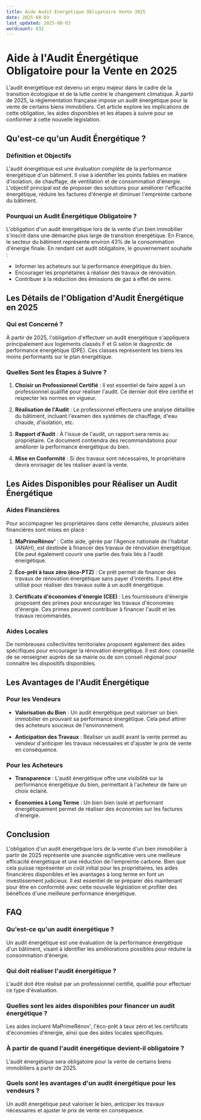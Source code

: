 ```yaml
---
title: Aide Audit Energetique Obligatoire Vente 2025
date: 2025-08-03
last_updated: 2025-08-03
wordcount: 832
---
```


# Aide à l'Audit Énergétique Obligatoire pour la Vente en 2025

L'audit énergétique est devenu un enjeu majeur dans le cadre de la transition écologique et de la lutte contre le changement climatique. À partir de 2025, la réglementation française impose un audit énergétique pour la vente de certains biens immobiliers. Cet article explore les implications de cette obligation, les aides disponibles et les étapes à suivre pour se conformer à cette nouvelle législation.

## Qu'est-ce qu'un Audit Énergétique ?

### Définition et Objectifs

L'audit énergétique est une évaluation complète de la performance énergétique d'un bâtiment. Il vise à identifier les points faibles en matière d'isolation, de chauffage, de ventilation et de consommation d'énergie. L'objectif principal est de proposer des solutions pour améliorer l'efficacité énergétique, réduire les factures d'énergie et diminuer l'empreinte carbone du bâtiment.

### Pourquoi un Audit Énergétique Obligatoire ?

L'obligation d'un audit énergétique lors de la vente d'un bien immobilier s'inscrit dans une démarche plus large de transition énergétique. En France, le secteur du bâtiment représente environ 43% de la consommation d'énergie finale. En rendant cet audit obligatoire, le gouvernement souhaite :

- Informer les acheteurs sur la performance énergétique du bien.
- Encourager les propriétaires à réaliser des travaux de rénovation.
- Contribuer à la réduction des émissions de gaz à effet de serre.

## Les Détails de l'Obligation d'Audit Énergétique en 2025

### Qui est Concerné ?

À partir de 2025, l'obligation d'effectuer un audit énergétique s'appliquera principalement aux logements classés F et G selon le diagnostic de performance énergétique (DPE). Ces classes représentent les biens les moins performants sur le plan énergétique.

### Quelles Sont les Étapes à Suivre ?

1. **Choisir un Professionnel Certifié** : Il est essentiel de faire appel à un professionnel qualifié pour réaliser l'audit. Ce dernier doit être certifié et respecter les normes en vigueur.

2. **Réalisation de l'Audit** : Le professionnel effectuera une analyse détaillée du bâtiment, incluant l'examen des systèmes de chauffage, d'eau chaude, d'isolation, etc.

3. **Rapport d'Audit** : À l'issue de l'audit, un rapport sera remis au propriétaire. Ce document contiendra des recommandations pour améliorer la performance énergétique du bien.

4. **Mise en Conformité** : Si des travaux sont nécessaires, le propriétaire devra envisager de les réaliser avant la vente.

## Les Aides Disponibles pour Réaliser un Audit Énergétique

### Aides Financières

Pour accompagner les propriétaires dans cette démarche, plusieurs aides financières sont mises en place :

1. **MaPrimeRénov'** : Cette aide, gérée par l'Agence nationale de l'habitat (ANAH), est destinée à financer des travaux de rénovation énergétique. Elle peut également couvrir une partie des frais liés à l'audit énergétique.

2. **Éco-prêt à taux zéro (éco-PTZ)** : Ce prêt permet de financer des travaux de rénovation énergétique sans payer d'intérêts. Il peut être utilisé pour réaliser des travaux suite à un audit énergétique.

3. **Certificats d'économies d'énergie (CEE)** : Les fournisseurs d'énergie proposent des primes pour encourager les travaux d'économies d'énergie. Ces primes peuvent contribuer à financer l'audit et les travaux recommandés.

### Aides Locales

De nombreuses collectivités territoriales proposent également des aides spécifiques pour encourager la rénovation énergétique. Il est donc conseillé de se renseigner auprès de sa mairie ou de son conseil régional pour connaître les dispositifs disponibles.

## Les Avantages de l'Audit Énergétique

### Pour les Vendeurs

- **Valorisation du Bien** : Un audit énergétique peut valoriser un bien immobilier en prouvant sa performance énergétique. Cela peut attirer des acheteurs soucieux de l'environnement.

- **Anticipation des Travaux** : Réaliser un audit avant la vente permet au vendeur d'anticiper les travaux nécessaires et d'ajuster le prix de vente en conséquence.

### Pour les Acheteurs

- **Transparence** : L'audit énergétique offre une visibilité sur la performance énergétique du bien, permettant à l'acheteur de faire un choix éclairé.

- **Économies à Long Terme** : Un bien bien isolé et performant énergétiquement permet de réaliser des économies sur les factures d'énergie.

## Conclusion

L'obligation d'un audit énergétique lors de la vente d'un bien immobilier à partir de 2025 représente une avancée significative vers une meilleure efficacité énergétique et une réduction de l'empreinte carbone. Bien que cela puisse représenter un coût initial pour les propriétaires, les aides financières disponibles et les avantages à long terme en font un investissement judicieux. Il est essentiel de se préparer dès maintenant pour être en conformité avec cette nouvelle législation et profiter des bénéfices d'une meilleure performance énergétique.

## FAQ

### Qu'est-ce qu'un audit énergétique ?

Un audit énergétique est une évaluation de la performance énergétique d'un bâtiment, visant à identifier les améliorations possibles pour réduire la consommation d'énergie.

### Qui doit réaliser l'audit énergétique ?

L'audit doit être réalisé par un professionnel certifié, qualifié pour effectuer ce type d'évaluation.

### Quelles sont les aides disponibles pour financer un audit énergétique ?

Les aides incluent MaPrimeRénov', l'éco-prêt à taux zéro et les certificats d'économies d'énergie, ainsi que des aides locales spécifiques.

### À partir de quand l'audit énergétique devient-il obligatoire ?

L'audit énergétique sera obligatoire pour la vente de certains biens immobiliers à partir de 2025.

### Quels sont les avantages d'un audit énergétique pour les vendeurs ?

Un audit énergétique peut valoriser le bien, anticiper les travaux nécessaires et ajuster le prix de vente en conséquence.
